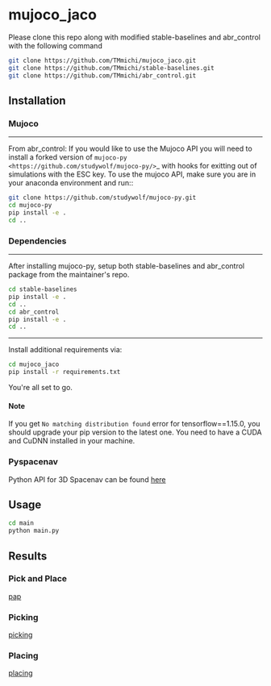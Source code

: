 # mujoco_jaco

Please clone this repo along with modified stable-baselines and abr_control with the following command

```bash
git clone https://github.com/TMmichi/mujoco_jaco.git
git clone https://github.com/TMmichi/stable-baselines.git
git clone https://github.com/TMmichi/abr_control.git
```

## Installation

### Mujoco

------
From abr_control:
If you would like to use the Mujoco API you will need to install a
forked version of `mujoco-py <https://github.com/studywolf/mujoco-py/>`_ with hooks for
exitting out of simulations with the ESC key. To use the mujoco API, make sure you are
in your anaconda environment and run::

```bash
git clone https://github.com/studywolf/mujoco-py.git
cd mujoco-py
pip install -e .
cd ..
```

### Dependencies
------
After installing mujoco-py, setup both stable-baselines and abr_control package from the maintainer's repo.
```bash
cd stable-baselines
pip install -e .
cd ..
cd abr_control
pip install -e .
cd ..
```

------
Install additional requirements via:

```bash
cd mujoco_jaco
pip install -r requirements.txt
```

You're all set to go.

#### Note

If you get `No matching distribution found` error for tensorflow==1.15.0, you should upgrade your pip version to the latest one.
You need to have a CUDA and CuDNN installed in your machine.

### Pyspacenav

Python API for 3D Spacenav can be found [here](https://github.com/mastersign/pyspacenav)

## Usage

```bash
cd main
python main.py
```

## Results

### Pick and Place
[pap](assets/pickAndplace.gif)

### Picking
[picking](assets/picking.gif)

### Placing
[placing](assets/placing.gif)